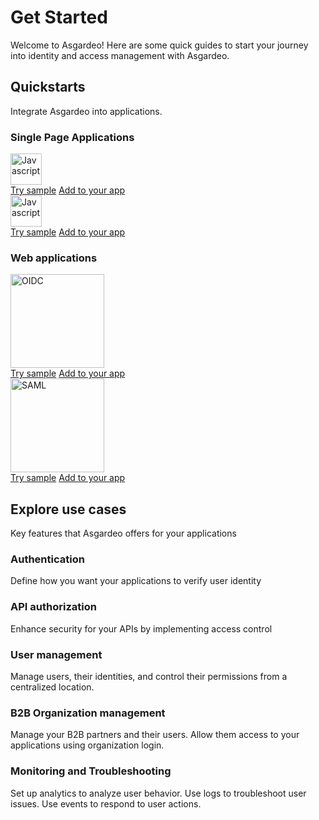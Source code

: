 # Get Started
Welcome to Asgardeo!  Here are some quick guides to start your journey into identity and access management with Asgardeo.

## Quickstarts

Integrate Asgardeo into applications.

### Single Page Applications

<div class="centered-container">
  <div class="border-text">
    <img src="{{base_path}}/assets/img/logo/react-logo.svg" alt="Javascript" width=50><br>
    <a href="{{base_path}}/guides/authentication/social-login/add-facebook-login.md">Try sample</a>
    <a href="{{base_path}}/guides/authentication/social-login/add-facebook-login.md">Add to your app</a>

  </div>

  <div class="border-text">
    <img src="{{base_path}}/assets/img/logo/javascript-logo.svg" alt="Javascript" width=50><br>
    <a href="{{base_path}}/guides/authentication/decentralized-login/sign-in-with-ethereum">Try sample</a>
    <a href="{{base_path}}/guides/authentication/social-login/add-facebook-login.md">Add to your app</a>
  </div>
</div>

### Web applications

<div class="centered-container">
  <div class="border-text">
    <img src="{{base_path}}/assets/img/logo/java-oidc.svg" alt="OIDC" width=150><br>
    <a href="{{base_path}}/guides/authentication/decentralized-login/sign-in-with-ethereum">Try sample</a>
    <a href="{{base_path}}/guides/authentication/social-login/add-facebook-login.md">Add to your app</a>
  </div>

  <div class="border-text">
    <img src="{{base_path}}/assets/img/logo/java-saml.svg" alt="SAML" width=150><br>
    <a href="{{base_path}}/guides/authentication/decentralized-login/sign-in-with-ethereum">Try sample</a>
    <a href="{{base_path}}/guides/authentication/social-login/add-facebook-login.md">Add to your app</a>
  </div>
</div>

## Explore use cases
Key features that Asgardeo offers for your applications


 <div class="border-text">
    <h3>Authentication</h3>
    <p>Define how you want your applications to verify user identity</p>
  </div>

   <div class="border-text">
    <h3>API authorization</h3>
    <p>Enhance security for your APIs by implementing access control</p>
  </div>

  <div class="border-text">
    <h3>User management</h3>
    <p>Manage users, their identities, and control their permissions from a centralized location.</p>
  </div>

  <div class="border-text">
    <h3>B2B Organization management</h3>
    <p>Manage your B2B partners and their users. Allow them access to your applications using organization login.</p>
  </div>

  <div class="border-text">
    <h3>Monitoring and Troubleshooting</h3>
    <p>Set up analytics to analyze user behavior. Use logs to troubleshoot user issues. Use events to respond to user actions.</p>
  </div>



  

 